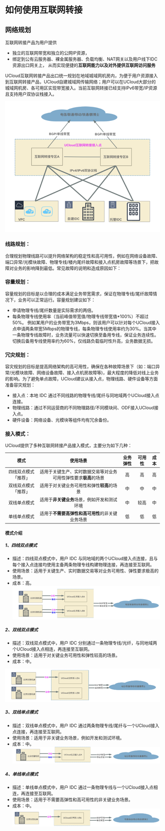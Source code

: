 # 如何使用互联网转接

## 网络规划
互联网转接产品为用户提供
- 独立的互联网带宽和独立的公网IP资源，
- 绑定到公有云服务器、裸金属服务器、负载均衡、NAT网关以及用户线下IDC资源出口网关上，
从而实现便捷的**互联网能力以及对外提供互联网访问服务**

UCloud互联网转接产品出口统一规划在地域城域网机房内，为便于用户资源接入到互联网转接产品，UCloud自建城域网传输网络；用户可以在UCloud大部分的城域网机房、各可用区实现带宽接入。当前互联网转接已经支持IPv6带宽/IP资源且支持用户双协议栈接入。

![ntw_imp_summary](/images/ntw_imp_summary.png)

### 线路规划：
合理规划物理线路可以提升网络架构的稳定性和高可用性，例如在网络设备故障、端口异常/光模块故障、物理专线/楼内尾纤故障和接入点机房故障等场景下，把故障对业务的影响降到最低。常见故障的说明和造成原因如下：

### 容量规划：
容量规划的目标是以合理的成本满足业务带宽需求，保证在物理专线/尾纤故障情况下，业务可以正常运行。容量规划建议如下：
- 申请物理专线/尾纤数量是实际需求的两倍。
- 每条物理专线使用率（当前峰值带宽值/物理专线带宽值*100%）不超过 50%。
例如某用户的业务带宽为3Mbps，则该用户可以针对每个UCloud接入点申请两条带宽5Mbps的物理专线，每条物理专线使用率约为30%。当其中一条物理专线故障时，业务流量可以快速切换至备用专线，保证业务连续性。切换后备用专线使用率约为60%，仅线路负载临时性升高，业务数据无损。

### 冗灾规划：
容灾规划的目标是提高网络架构的高可用性，确保在各种故障场景下（如：端口异常/光模块故障、网络设备故障、接入点机房故障等)，最大程度的降低对线上业务的影响。为了避免单点故障，UCloud建议从接入点，物理线路、硬件设备等方面准备容灾规划：
- 接入点：本地 IDC 通过不同线路的物理专线/尾纤与同地域两个UCloud接入点连接。
- 物理线路：通过不同运营商的不同物理路径/不同模块间、ODF接入UCloud接入点。
- 硬件设备：网络设备、光模块等组件均有冗余备份。


### 接入模式：
UCloud提供了多种互联网转接产品接入模式，主要分为如下几种：

|         模式         |                           使用场景                           | 业务弹性 | 可用性 | 成本 |
| :------------------: | :----------------------------------------------------------: | :------: | :----: | :--: |
| 四线双点模式「推荐」 | 适用于关键生产、实时数据交易等对业务可用性弹性要求**极高**的场景 |    高    |   高   |  高  |
| 双线双点模式「推荐」 |          适用于对关键业务可用性和弹性**较高**的场景          |    中    |   中   |  中  |
|     双线单点模式     |         适用于**非关键业务**场景，例如开发和测试环境         |    中    |  较高  |  中  |
|     单线单点模式     |       适用于**不需要高弹性和高可用性**的非关键业务场景       |    低    |   低   |  低  |



#### 模式介绍

##### 1、四线双点模式
- 描述：四线双点模式中，用户 IDC 与同地域的两个UCloud接入点连接，且与每个接入点连接均使用主备两条物理专线构建物理连接，再连接至互联网。
- 使用场景：适用于关键生产、实时数据交易等对业务可用性、弹性要求极高的场景。
- 成本：高。
![ntw_imp_model1](/images/ntw_imp_model1.png)
##### 2、双线双点模式
- 描述：双线双点模式中，用户 IDC 分别通过一条物理专线/光纤，与同地域两个UCloud接入点相连，再连接至互联网。
- 使用场景：适用于对关键业务可用性和弹性较高的场景。
- 成本：中。

![ntw_imp_model2](/images/ntw_imp_model2.png)

##### 3、双线单点模式
- 描述：双线单点模式中，用户 IDC 通过两条物理专线/尾纤与一个UCloud接入点连接，再连接至互联网。
- 使用场景：适用于非关键业务场景，例如开发和测试环境。
- 成本：中。
![ntw_imp_model3](/images/ntw_imp_model3.png)
##### 4、单线单点模式
- 描述：单线单点模式中，用户 IDC 通过一条物理专线与一个UCloud接入点相连，再连接至互联网。
- 使用场景：适用于不需要高弹性和高可用性的非关键业务场景。
- 成本：中。
![ntw_imp_model4](/images/ntw_imp_model4.png)

